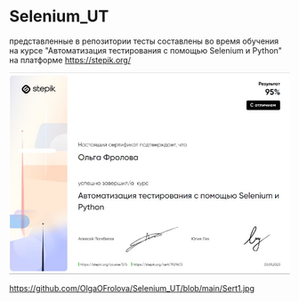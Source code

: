 # Selenium_UT
представленные в репозитории тесты составлены во время обучения на курсе "Автоматизация тестирования с помощью Selenium и Python" на платформе https://stepik.org/

![](https://github.com/OlgaOFrolova/Selenium_UT/blob/main/Sert1.jpg)

https://github.com/OlgaOFrolova/Selenium_UT/blob/main/Sert1.jpg
